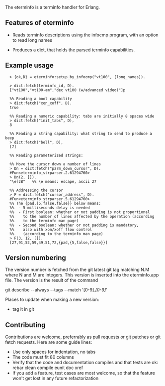 The eterminfo is a terminfo handler for Erlang.

Features of eterminfo
---------------------

* Reads terminfo descriptions using the infocmp program,
  with an option to read long names

* Produces a dict, that holds the parsed terminfo capabilities.

Example usage
-------------
```
  > {ok,D} = eterminfo:setup_by_infocmp("vt100", [long_names]).

  > dict:fetch(terminfo_id, D).
  ["vt100","vt100-am","dec vt100 (w/advanced video)"]p

  %% Reading a bool capability
  > dict:fetch("xon_xoff", D).
  true

  %% Reading a numeric capability: tabs are initially 8 spaces wide
  > dict:fetch("init_tabs", D),
  8

  %% Reading a string capability: what string to send to produce a beep
  > dict:fetch("bell", D),
  [7]

  %% Reading parameterized strings:

  %% Move the cursor down a number of lines
  > Dn = dict:fetch("parm_down_cursor", D).
  #Fun<eterminfo_strparser.2.61294760>
  > Dn(2, []).
  "\e[2B"   %% \e means: escape, ascii 27

  %% Addressing the cursor
  > F = dict:fetch("cursor_address", D).
  #Fun<eterminfo_strparser.5.61294760>
  %% The {pad,{5,false,false}} below means:
  %%  - 5 milliseconds delay is needed
  %%  - First boolean: whether or not padding is not proportional
  %%    to the number of lines affected by the operation (according
  %%    to the terminfo man page)
  %%  - Second boolean: whether or not padding is mandatory,
  %%    also with xon/xoff flow control
  %%    (according to the terminfo man page)
  > F(3, 12, []).
  [27,91,52,59,49,51,72,{pad,{5,false,false}}]
```


Version numbering
-----------------

The version number is fetched from the git latest git tag
matching N.M where N and M are integers.  This version is
inserted into the eterminfo.app file.
The version is the result of the command

  git describe --always --tags --match '[0-9]*.[0-9]*'

Places to update when making a new version:
* tag it in git


Contributing
------------

Contributions are welcome, preferrably as pull requests or git patches
or git fetch requests.  Here are some guide lines:

* Use only spaces for indentation, no tabs
* The code must fit 80 columns
* Verify that the code and documentation compiles and that tests are ok:
  rebar clean compile eunit doc xref
* If you add a feature, test cases are most welcome,
  so that the feature won't get lost in any future refactorization
